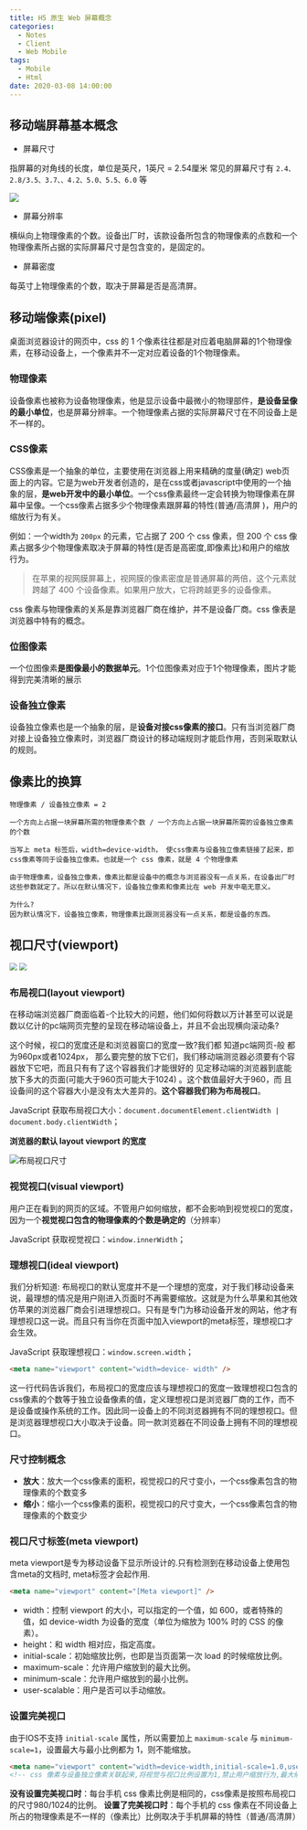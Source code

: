 ```yaml
---
title: H5 原生 Web 屏幕概念
categories:
  - Notes
  - Client
  - Web Mobile
tags:
  - Mobile
  - Html
date: 2020-03-08 14:00:00
---
```


## 移动端屏幕基本概念

- 屏幕尺寸

指屏幕的对角线的长度，单位是英尺，1英尺 = 2.54厘米
常见的屏幕尺寸有 `2.4、2.8/3.5、3.7、、4.2、5.0、5.5、6.0` 等

![](https://pic.imgdb.cn/item/62f233ba16f2c2beb1de1214.jpg)

- 屏幕分辨率

横纵向上物理像素的个数。设备出厂时，该款设备所包含的物理像素的点数和一个物理像素所占据的实际屏幕尺寸是包含变的，是固定的。

- 屏幕密度

每英寸上物理像素的个数，取决于屏幕是否是高清屏。

<!-- more -->

## 移动端像素(pixel)

桌面浏览器设计的网页中，css 的 1 个像素往往都是对应着电脑屏幕的1个物理像素，在移动设备上，一个像素并不一定对应着设备的1个物理像素。

### 物理像素

设备像素也被称为设备物理像素，他是显示设备中最微小的物理部件，**是设备呈像的最小单位**，也是屏幕分辨率。一个物理像素占据的实际屏幕尺寸在不同设备上是不一样的。

### CSS像素

CSS像素是一个抽象的单位，主要使用在浏览器上用来精确的度量(确定) web页面上的内容。它是为web开发者创造的，是在css或者javascript中使用的一个抽象的层，**是web开发中的最小单位**。一个css像素最终一定会转换为物理像素在屏幕中呈像。一个css像素占据多少个物理像素跟屏幕的特性(普通/高清屏 )，用户的缩放行为有关。

例如：一个width为 `200px` 的元素，它占据了 200 个 css 像素，但 200 个 css 像素占据多少个物理像素取决于屏幕的特性(是否是高密度,即像素比)和用户的缩放行为。

> 在苹果的视网膜屏幕上，视网膜的像素密度是普通屏幕的两倍，这个元素就跨越了 400 个设备像素。如果用户放大，它将跨越更多的设备像素。

css 像素与物理像素的关系是靠浏览器厂商在维护，并不是设备厂商。css 像表是浏览器中特有的概念。

### 位图像素

一个位图像素**是图像最小的数据单元**。1个位图像素对应于1个物理像素，图片才能得到完美清晰的展示

### 设备独立像素

设备独立像素也是一个抽象的层，是**设备对接css像素的接口**。只有当浏览器厂商对接上设备独立像素时，浏览器厂商设计的移动端规则才能启作用，否则采取默认的规则。

## 像素比的换算

~~~
物理像素 / 设备独立像素 = 2 

一个方向上占据一块屏幕所需的物理像素个数 / 一个方向上占据一块屏幕所需的设备独立像素的个数

当写上 meta 标签后，width=device-width， 使css像素与设备独立像素链接了起来，即css像素等同于设备独立像素。也就是一个 css 像素，就是 4 个物理像素

由于物理像素，设备独立像素，像素比都是设备中的概念与浏览器没有一点关系，在设备出厂时这些参数就定了。所以在默认情况下，设备独立像素和像素比在 web 开发中亳无意义。

为什么?
因为默认情况下，设备独立像素，物理像素比跟测览器没有一点关系，都是设备的东西。
~~~

## 视口尺寸(viewport)

<img src="http://images.cnitblog.com/blog/130623/201407/300958521655944.png" style="zoom:80%;" />
<img src="http://images.cnitblog.com/blog/130623/201407/300958547434256.png" style="zoom:80%;" />

### 布局视口(layout viewport)

在移动端浏览器厂商面临着-个比较大的问题，他们如何将数以万计甚至可以说是数以亿计的pc端网页完整的呈现在移动端设备上，并且不会出现横向滚动条?

这个时候，视口的宽度还是和浏览器窗口的宽度一致?我们都 知道pc端网页-般 都为960px或者1024px，
那么要完整的放下它们，我们移动端测览器必须要有个容器放下它吧，而且只有有了这个容器我们才能很好的
见定移动端的浏览器到底能放下多大的页面(可能大于960页可能大于1024) 。这个数值最好大于960，而
且设备间的这个容器大小是没有太大差异的。**这个容器我们称为布局视口**。

JavaScript 获取布局视口大小：`document.documentElement.clientWidth | document.body.clientWidth`；

**浏览器的默认 layout viewport 的宽度**

![布局视口尺寸](http://images.cnitblog.com/blog/130623/201407/300958475557219.png)

### 视觉视口(visual viewport)

用户正在看到的网页的区域。不管用户如何缩放，都不会影响到视觉视口的宽度，因为一个**视觉视口包含的物理像素的个数是确定的**（分辨率）

JavaScript 获取视觉视口：`window.innerWidth`；

### 理想视口(ideal viewport)

我们分析知道: 布局视口的默认宽度并不是一个理想的宽度，对于我们移动设备来说，最理想的情况是用户刚进入页面时不再需要缩放。这就是为什么苹果和其他效仿苹果的浏览器厂商会引进理想视口。只有是专门为移动设备开发的网站，他才有理想视口这一说。而且只有当你在页面中加入viewport的meta标签，理想视口才会生效。

JavaScript 获取理想视口：`window.screen.width`；

~~~html
<meta name="viewport" content="width=device- width" />
~~~

这一行代码告诉我们，布局视口的宽度应该与理想视口的宽度一致理想视口包含的css像素的个数等于独立设备像素的值，定义理想视口是浏览器厂商的工作，而不是设备或操作系统的工作。因此同一设备上的不同浏览器拥有不同的理想视口。但是浏览器理想视口大小取决于设备。同一款浏览器在不同设备上拥有不同的理想视口。

### 尺寸控制概念

- **放大**：放大一个css像素的面积，视觉视口的尺寸变小，一个css像素包含的物理像素的个数变多
- **缩小**：缩小一个css像素的面积，视觉视口的尺寸变大，一个css像素包含的物理像素的个数变少

### 视口尺寸标签(meta viewport)

meta viewport是专为移动设备下显示所设计的.只有检测到在移动设备上使用包含meta的文档时, meta标签才会起作用.

~~~html
<meta name="viewport" content="[Meta viewport]" />
~~~

- width：控制 viewport 的大小，可以指定的一个值，如 600，或者特殊的值，如 device-width 为设备的宽度（单位为缩放为 100% 时的 CSS 的像素）。
- height：和 width 相对应，指定高度。
- initial-scale：初始缩放比例，也即是当页面第一次 load 的时候缩放比例。
- maximum-scale：允许用户缩放到的最大比例。
- minimum-scale：允许用户缩放到的最小比例。
- user-scalable：用户是否可以手动缩放。

### 设置完美视口

由于IOS不支持 `initial-scale` 属性，所以需要加上 `maximum-scale` 与 `minimum-scale=1`，设置最大与最小比例都为 1，则不能缩放。

~~~html
<meta name="viewport" content="width=device-width,initial-scale=1.0,user-scalable=no,maximum-scale=1.0,minimum-scale=1.0">
<!-- css 像素与设备独立像素关联起来,将视觉与视口比例设置为1,禁止用户缩放行为,最大缩放比例为1,最小缩放比例为1 -->
~~~

**没有设置完美视口时**：每台手机 css 像素比例是相同的，css像素是按照布局视口的尺寸980/1024的比例。
**设置了完美视口时**：每个手机的 css 像素在不同设备上所占的物理像素是不一样的（像素比）比例取决于手机屏幕的特性（普通/高清屏）